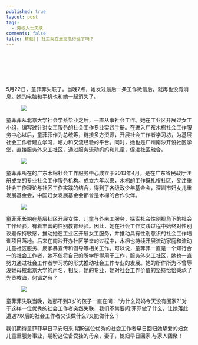 ```yaml
---
published: true
layout: post
tags:
  - 劳权人士失联
comments: false
title: 转载|| 社工现在是高危行业了吗？
---
```

<article id="_tl_editor" class="tl_article_content">
<h1><br></h1><address><br></address>
<p>5月22日，童菲菲失联了。当晚7点，她发过最后一条工作微信后，就再也没有消息。她的电脑和手机也和她一起消失了。</p>
<figure><img src="http://file.supportlq.kakuren-bo.com/02d80bcd.jpeg"><figcaption></figcaption></figure>

<p>童菲菲从北京大学社会学系毕业之后，一直从事社会工作。她在工业区开展过女工小组，编写过针对女工服务的社会工作专业实践手册。在进入广东木棉社会工作服务中心以后，童菲菲作为总统筹，链接多方资源，开展社会工作者学习坊，为基层社会工作者建立学习，培力和交流经验的平台。同时，她也是广州南沙开设社区学堂，直接服务外来工社区，通过服务流动妈妈和儿童，促进社区融合。</p><figure><img src="http://file.supportlq.kakuren-bo.com/fac88a3b.jpeg"><figcaption></figcaption></figure><p>童菲菲所在的广东木棉社会工作服务中心成立于2013年4月，是在广东省民政厅注册成立的专业社会工作服务机构。成立六年以来，木棉的工作既扎根社区，又注重社会工作理论与社区工作实蹊的结合，得到了各级政少年基金会，深圳市妇女儿重发展基金会，中国妇女发展基金会都曾是木棉的合作伙伴。</p><figure><img src="http://file.supportlq.kakuren-bo.com/e64cfb16.jpeg"><figcaption></figcaption></figure><p>童菲菲长期在基层社区开展女性、儿童与外来工服务，探索社会性别视角下的社会工作经验，有着丰富的性别教育经验。因此，她在社会工作实践过程中始终对性别议题保持敏感，推动她在工业区开展女工服务，并推动具有性别意识的社会工作培训项目落地。后来在南沙开办社区学堂的过程中，木棉也持续开展流动家庭和流动儿童社区服务、反家暴宣传和倡导等相关工作。可以说，童菲菲一直是一个知行合一的社会工作者，她不仅将自己的所学所得用于工作，服务外来工社区，她也一直努力通过社会工作者学习坊的形式推动社会工作专业的发展。她的所作所为不曾辱没她母校北京大学的声名，相反，她的专业，她对社会工作价值的坚持恰恰秉承了先贤教诲，何错之有？</p><figure><img src="http://file.supportlq.kakuren-bo.com/8a430dc7.jpeg"><figcaption></figcaption></figure><p>童菲菲失联当晚，她那不到3岁的孩子一直在问：“为什么妈妈今天没有回家?”对于这样一位优秀的社会工作者突然失联，我们不禁要间:菲菲做了什么，让她落此遭遇?以后的社会工作者又该做什么?又能做什么？</p><p>我们期待童菲菲早日平安归来,期盼这位优秀的社会工作者早日回归她挚爱的妇女儿童重服务事业，期盼这位备受挂的母亲，妻子，媳妇早日回家,与家人团聚！</p><p><br></p><p><br></p></article>
